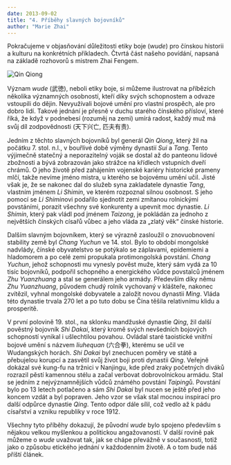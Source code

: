 ```yaml
---
date: 2013-09-02
title: "4. Příběhy slavných bojovníků"
author: "Marie Zhai"
---
```

Pokračujeme v objasňování důležitosti etiky boje (*wude*) pro čínskou historii a kulturu na konkrétních příkladech. Čtvrtá část našeho povídání, napsaná na základě rozhovorů s mistrem Zhai Fengem.
<!--more-->

![Qin Qiong](/images/wushu-4-qinqiong.jpg#float)

Význam *wude* (武徳), neboli etiky boje, si můžeme ilustrovat na příbězích několika významných osobností, kteří díky svých schopnostem a odvaze vstoupili do dějin. Nevyužívali bojové umění pro vlastní prospěch, ale pro dobro lidí. Takové jednání je přesně v duchu starého čínského přísloví, které říká, že když v podnebesí (rozuměj na zemi) umírá radost, každý muž má svůj díl zodpovědnosti (天下兴亡, 匹夫有责).

Jedním z těchto slavných bojovníků byl generál *Qin Qiong*, který žil na počátku 7. stol. n.l., v  bouřlivé době výměny dynastií *Sui* a *Tang*. Tento výjimečně statečný a neporazitelný voják se dostal až do panteonu lidové zbožnosti a bývá zobrazován jako strážce na křídlech vstupních dveří chrámů. O jeho životě před zahájením vojenské kariéry historické prameny mlčí, takže nevíme jméno mistra, u kterého se bojovému umění učil. Jisté však je, že se nakonec dal do služeb syna zakladatele dynastie *Tang*, vlastním jménem *Li Shimin*, ve kterém rozpoznal silnou osobnost. S jeho pomocí se *Li Shimin*ovi podařilo sjednotit zemi zmítanou rolnickými povstáními, porazit všechny své konkurenty a upevnit moc dynastie. *Li Shimin*, který pak vládl pod jménem *Taizong*, je pokládán za jednoho z největších čínských císařů vůbec a jeho vláda za „zlatý věk“ čínské historie.

Dalším slavným bojovníkem, který se výrazně zasloužil o znovuobnovení stability země byl *Chang Yuchun* ve 14. stol. Bylo to období mongolské nadvlády, čínské obyvatelstvo se potýkalo se záplavami, epidemiemi a hladomorem a po celé zemi propukala protimongolská povstání. *Chang Yuchun*, jehož schopnosti mu vynesly pověst muže, který sám vydá za 10 tisíc bojovníků, podpořil schopného a energického vůdce povstalců jménem *Zhu Yuanzhuang* a stal se generálem jeho armády. Především díky němu *Zhu Yuanzhuang*, původem chudý rolník vychovaný v klášteře, nakonec zvítězil, vyhnal mongolské dobyvatele a založit novou dynastii *Ming*. Vláda této dynastie trvala 270 let a po tuto dobu se Čína těšila relativnímu klidu a prosperitě.

V první polovině 19. stol., na sklonku mandžuské dynastie *Qing*, žil další pověstný bojovník *Shi Dakai*, který kromě svých nevšedních bojových schopností vynikal i ušlechtilou povahou. Ovládal staré taoistické vnitřní bojové umění s názvem *liuhequan* (六合拳), kterému se učil ve Wudangských horách. *Shi Dakai* byl znechucen poměry ve státě a přebujelou korupcí a zasvětil svůj život boji proti dynastii *Qing*. Veřejně dokázal své kung-fu na tržnici v Nanjingu, kde před zraky početných diváků rozrazil pěstí kamennou stélu a začal verbovat dobrovolnickou armádu. Stal se jedním z nejvýznamnějších vůdců známého povstání *Taiping*ů. Povstání bylo po 13 letech potlačeno a sám *Shi Dakai* byl nucen se ještě před jeho koncem vzdát a byl popraven. Jeho vzor se však stal mocnou inspirací pro další odpůrce dynastie *Qing*. Tento odpor dále sílil, což vedlo až k pádu císařství a vzniku republiky v roce 1912.

Všechny tyto příběhy dokazují, že původní *wude* bylo spojeno především s nějakou velkou myšlenkou a politickou angažovaností. V další rovině pak můžeme o *wude* uvažovat tak, jak se chápe převážně v současnosti, totiž jako o způsobu etického jednání v každodenním životě. A o tom bude náš příští článek.
